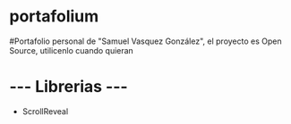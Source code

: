 # portafolium

#Portafolio personal de "Samuel Vasquez González", el proyecto es Open Source, utilicenlo cuando quieran

# --- Librerias --- #
- ScrollReveal

